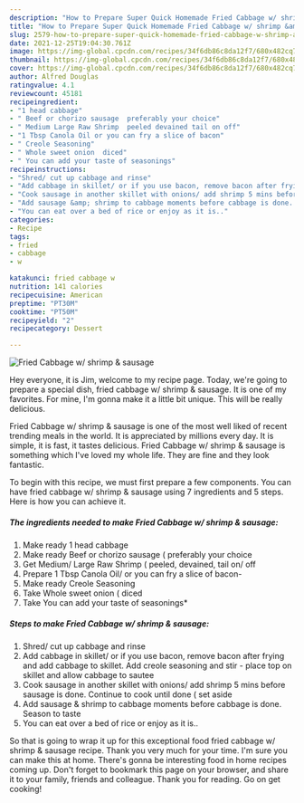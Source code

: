 ```yaml
---
description: "How to Prepare Super Quick Homemade Fried Cabbage w/ shrimp &amp;amp; sausage"
title: "How to Prepare Super Quick Homemade Fried Cabbage w/ shrimp &amp;amp; sausage"
slug: 2579-how-to-prepare-super-quick-homemade-fried-cabbage-w-shrimp-and-amp-sausage
date: 2021-12-25T19:04:30.761Z
image: https://img-global.cpcdn.com/recipes/34f6db86c8da12f7/680x482cq70/fried-cabbage-w-shrimp-sausage-recipe-main-photo.jpg
thumbnail: https://img-global.cpcdn.com/recipes/34f6db86c8da12f7/680x482cq70/fried-cabbage-w-shrimp-sausage-recipe-main-photo.jpg
cover: https://img-global.cpcdn.com/recipes/34f6db86c8da12f7/680x482cq70/fried-cabbage-w-shrimp-sausage-recipe-main-photo.jpg
author: Alfred Douglas
ratingvalue: 4.1
reviewcount: 45181
recipeingredient:
- "1 head cabbage"
- " Beef or chorizo sausage  preferably your choice"
- " Medium Large Raw Shrimp  peeled devained tail on off"
- "1 Tbsp Canola Oil or you can fry a slice of bacon"
- " Creole Seasoning"
- " Whole sweet onion  diced"
- " You can add your taste of seasonings"
recipeinstructions:
- "Shred/ cut up cabbage and rinse"
- "Add cabbage in skillet/ or if you use bacon, remove bacon after frying and add cabbage to skillet. Add creole seasoning and stir - place top on skillet and allow cabbage to sautee"
- "Cook sausage in another skillet with onions/ add shrimp 5 mins before sausage is done. Continue to cook until done ( set aside"
- "Add sausage &amp; shrimp to cabbage moments before cabbage is done. Season to taste"
- "You can eat over a bed of rice or enjoy as it is.."
categories:
- Recipe
tags:
- fried
- cabbage
- w

katakunci: fried cabbage w 
nutrition: 141 calories
recipecuisine: American
preptime: "PT30M"
cooktime: "PT50M"
recipeyield: "2"
recipecategory: Dessert

---
```



![Fried Cabbage w/ shrimp &amp; sausage](https://img-global.cpcdn.com/recipes/34f6db86c8da12f7/680x482cq70/fried-cabbage-w-shrimp-sausage-recipe-main-photo.jpg)

Hey everyone, it is Jim, welcome to my recipe page. Today, we're going to prepare a special dish, fried cabbage w/ shrimp &amp; sausage. It is one of my favorites. For mine, I'm gonna make it a little bit unique. This will be really delicious.



Fried Cabbage w/ shrimp &amp; sausage is one of the most well liked of recent trending meals in the world. It is appreciated by millions every day. It is simple, it is fast, it tastes delicious. Fried Cabbage w/ shrimp &amp; sausage is something which I've loved my whole life. They are fine and they look fantastic.


To begin with this recipe, we must first prepare a few components. You can have fried cabbage w/ shrimp &amp; sausage using 7 ingredients and 5 steps. Here is how you can achieve it.

<!--inarticleads1-->

##### The ingredients needed to make Fried Cabbage w/ shrimp &amp; sausage:

1. Make ready 1 head cabbage
1. Make ready  Beef or chorizo sausage ( preferably your choice
1. Get  Medium/ Large Raw Shrimp ( peeled, devained, tail on/ off
1. Prepare 1 Tbsp Canola Oil/ or you can fry a slice of bacon-
1. Make ready  Creole Seasoning
1. Take  Whole sweet onion ( diced
1. Take  You can add your taste of seasonings*




<!--inarticleads2-->

##### Steps to make Fried Cabbage w/ shrimp &amp; sausage:

1. Shred/ cut up cabbage and rinse
1. Add cabbage in skillet/ or if you use bacon, remove bacon after frying and add cabbage to skillet. Add creole seasoning and stir - place top on skillet and allow cabbage to sautee
1. Cook sausage in another skillet with onions/ add shrimp 5 mins before sausage is done. Continue to cook until done ( set aside
1. Add sausage &amp; shrimp to cabbage moments before cabbage is done. Season to taste
1. You can eat over a bed of rice or enjoy as it is..




So that is going to wrap it up for this exceptional food fried cabbage w/ shrimp &amp; sausage recipe. Thank you very much for your time. I'm sure you can make this at home. There's gonna be interesting food in home recipes coming up. Don't forget to bookmark this page on your browser, and share it to your family, friends and colleague. Thank you for reading. Go on get cooking!
